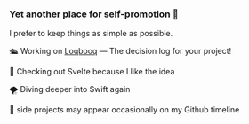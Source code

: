 ### Yet another place for self-promotion 🥳

I prefer to keep things as simple as possible.

🛳 Working on [Loqbooq](https://loqbooq.app) — The decision log for your project!

🍄 Checking out Svelte because I like the idea

🌪 Diving deeper into Swift again

👾 side projects may appear occasionally on my Github timeline





<!--
**jpeinelt/jpeinelt** is a ✨ _special_ ✨ repository because its `README.md` (this file) appears on your GitHub profile.

Here are some ideas to get you started:

- 🔭 I’m currently working on ...
- 🌱 I’m currently learning ...
- 👯 I’m looking to collaborate on ...
- 🤔 I’m looking for help with ...
- 💬 Ask me about ...
- 📫 How to reach me: ...
- 😄 Pronouns: ...
- ⚡ Fun fact: ...
-->
